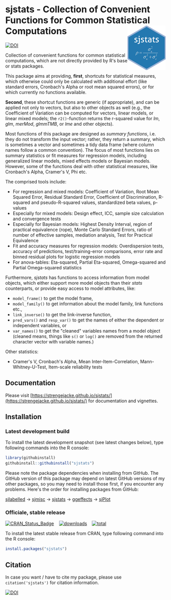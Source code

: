 # sjstats - Collection of Convenient Functions for Common Statistical Computations <img src="man/figures/logo.png" align="right" />

[![DOI](https://zenodo.org/badge/DOI/10.5281/zenodo.1284472.svg)](https://doi.org/10.5281/zenodo.1284472)

Collection of convenient functions for common statistical computations, which are not directly provided by R's base or stats packages. 

This package aims at providing, **first**, shortcuts for statistical measures, which otherwise could only be calculated with additional effort (like standard errors, Cronbach's Alpha or root mean squared errors), or for which currently no functions available.

**Second**, these shortcut functions are generic (if appropriate), and can be applied not only to vectors, but also to other objects as well (e.g., the Coefficient of Variation can be computed for vectors, linear models, or linear mixed models; the `r2()`-function returns the r-squared value for _lm_, _glm_, _merMod_, _glmmTMB_, or _lme_ and other objects).

Most functions of this package are designed as _summary functions_, i.e. they do not transform the input vector; rather, they return a summary, which is sometimes a vector and sometimes a tidy data frame (where column names follow a common convention). The focus of most functions lies on summary statistics or fit measures for regression models, including generalized linear models, mixed effects models or Bayesian models. However, some of the functions deal with other statistical measures, like Cronbach's Alpha, Cramer's V, Phi etc.

The comprised tools include:

* For regression and mixed models: Coefficient of Variation, Root Mean Squared Error, Residual Standard Error, Coefficient of Discrimination, R-squared and pseudo-R-squared values, standardized beta values, p-values
* Especially for mixed models: Design effect, ICC, sample size calculation and convergence tests
* Especially for Bayesian models: Highest Density Interval, region of practical equivalence (rope), Monte Carlo Standard Errors, ratio of number of effective samples, mediation analysis, Test for Practical Equivalence
* Fit and accuracy measures for regression models: Overdispersion tests, accuracy of predictions, test/training-error comparisons, error rate and binned residual plots for logistic regression models
* For anova-tables: Eta-squared, Partial Eta-squared, Omega-squared and Partial Omega-squared statistics

Furthermore, *sjstats* has functions to access information from model objects, which either support more model objects than their *stats* counterparts, or provide easy access to model attributes, like:

* `model_frame()` to get the model frame, 
* `model_family()` to get information about the model family, link functions etc.,
* `link_inverse()` to get the link-inverse function, 
* `pred_vars()` and `resp_var()` to get the names of either the dependent or independent variables, or
* `var_names()` to get the "cleaned" variables names from a model object (cleaned means, things like `s()` or `log()` are removed from the returned character vector with variable names.)

Other statistics:

* Cramer's V, Cronbach's Alpha, Mean Inter-Item-Correlation, Mann-Whitney-U-Test, Item-scale reliability tests

## Documentation

Please visit [https://strengejacke.github.io/sjstats/](https://strengejacke.github.io/sjstats/) for documentation and vignettes.

## Installation

### Latest development build

To install the latest development snapshot (see latest changes below), type following commands into the R console:

```r
library(githubinstall)
githubinstall::githubinstall("sjstats")
```

Please note the package dependencies when installing from GitHub. The GitHub version of this package may depend on latest GitHub versions of my other packages, so you may need to install those first, if you encounter any problems. Here's the order for installing packages from GitHub:

[sjlabelled](https://github.com/strengejacke/sjlabelled) &rarr; [sjmisc](https://github.com/strengejacke/sjmisc) &rarr; [sjstats](https://github.com/strengejacke/sjstats) &rarr; [ggeffects](https://github.com/strengejacke/ggeffects) &rarr; [sjPlot](https://github.com/strengejacke/sjPlot)

### Officiale, stable release

[![CRAN_Status_Badge](http://www.r-pkg.org/badges/version/sjstats)](https://cran.r-project.org/package=sjstats)
&#160;&#160;
[![downloads](http://cranlogs.r-pkg.org/badges/sjstats)](http://cranlogs.r-pkg.org/)
&#160;&#160;
[![total](http://cranlogs.r-pkg.org/badges/grand-total/sjstats)](http://cranlogs.r-pkg.org/)

To install the latest stable release from CRAN, type following command into the R console:

```r
install.packages("sjstats")
```

## Citation

In case you want / have to cite my package, please use `citation('sjstats')` for citation information. 

[![DOI](https://zenodo.org/badge/DOI/10.5281/zenodo.1284472.svg)](https://doi.org/10.5281/zenodo.1284472)
